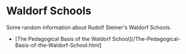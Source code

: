# Waldorf Schools
Some random information about Rudolf Steiner's Waldorf Schools.

* [The Pedagogical Basis of the Waldorf School](/The-Pedagogical-Basis-of-the-Waldorf-School.html]
